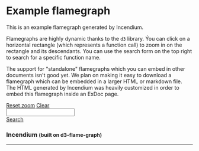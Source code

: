 # Example flamegraph

This is an example flamegraph generated by Incendium.

Flamegraphs are highly dynamic thanks to the `d3` library.
Ýou can click on a horizontal rectangle (which represents a function call)
to zoom in on the rectangle and its descendants.
You can use the search form on the top right to search for a specific function name.

The support for "standalone" flamegraphs which you can embed in other documents
isn't good yet.
We plan on making it easy to download a flamegraph which  can be embedded in a larger
HTML or markdown file.
The HTML generated by Incendium was heavily customized in order to embed this flamegraph
inside an ExDoc page.

<link rel="stylesheet" href="assets/incendium.css" />
<script src="assets/incendium.js" charset="utf-8"></script>

<div class="container">
  <div class="header clearfix">
    <nav>
      <div class="pull-right">
        <form class="form-inline" id="form">
          <a class="btn" href="javascript: resetZoom();">Reset zoom</a>
          <a class="btn" href="javascript: clear();">Clear</a>
          <div class="form-group">
            <input type="text" class="form-control" id="term">
          </div>
          <a class="btn btn-primary" href="javascript: search();">Search</a>
        </form>
      </div>
    </nav>
    <h3 class="text-muted">Incendium <small>(built on d3-flame-graph)</small></h3>
</div>
<div id="chart"></div>
<hr/>
<div id="details"></div></div>

<script type="text/javascript" src="assets/flamegraph1.js"></script>
